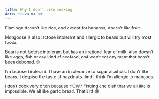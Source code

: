 ```yaml
---
title: Why I don't like cooking
date: "2024-04-09"
---
```


Flamingo doesn’t like rice, and except for bananas, doesn’t like fruit. 

Mongoose is also lactose intolerant and allergic to beans but will try most foods.

Bear is not lactose intolerant but has an irrational fear of milk. Also doesn’t like eggs, fish or any kind of seafood, and won’t eat any meat that hasn’t been deboned. 🙄

I’m lactose intolerant. I have an intolerance to sugar alcohols. I don’t like beans. I despise the taste of hazelnuts. And I think I’m allergic to mangoes.

I don’t cook very often because HOW? Finding one dish that we all like is impossible. We all like garlic bread. That’s it! 😭

